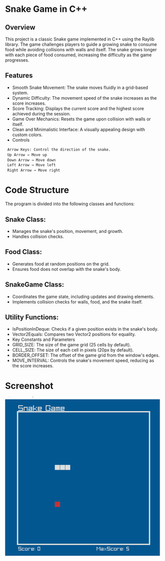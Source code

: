 ﻿# Snake Game in C++
## Overview
This project is a classic Snake game implemented in C++ using the Raylib library. The game challenges players to guide a growing snake to consume food while avoiding collisions with walls and itself. The snake grows longer with each piece of food consumed, increasing the difficulty as the game progresses.

## Features
- Smooth Snake Movement: The snake moves fluidly in a grid-based system.
- Dynamic Difficulty: The movement speed of the snake increases as the score increases.
- Score Tracking: Displays the current score and the highest score achieved during the session.
- Game Over Mechanics: Resets the game upon collision with walls or itself.
- Clean and Minimalistic Interface: A visually appealing design with custom colors.
- Controls
``` bash
 Arrow Keys: Control the direction of the snake.
 Up Arrow → Move up
 Down Arrow → Move down
 Left Arrow → Move left
 Right Arrow → Move right
```


# Code Structure
The program is divided into the following classes and functions:

## Snake Class:

- Manages the snake's position, movement, and growth.
- Handles collision checks.
## Food Class:

- Generates food at random positions on the grid.
- Ensures food does not overlap with the snake's body.
## SnakeGame Class:

- Coordinates the game state, including updates and drawing elements.
- Implements collision checks for walls, food, and the snake itself.
## Utility Functions:

- IsPositionInDeque: Checks if a given position exists in the snake's body.
- Vector2Equals: Compares two Vector2 positions for equality.
- Key Constants and Parameters
- GRID_SIZE: The size of the game grid (25 cells by default).
- CELL_SIZE: The size of each cell in pixels (20px by default).
- BORDER_OFFSET: The offset of the game grid from the window's edges.
- MOVE_INTERVAL: Controls the snake's movement speed, reducing as the score increases.

# Screenshot
![Snake Game Screenshot](../ss1.PNG)



